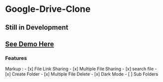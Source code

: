 # Google-Drive-Clone
## Still in Development
## [See Demo Here](https://faiezwaseem.github.io/Google-Drive-Clone/)
### Features
 Markup : - [x] File Link Sharing
          - [x] Multiple File Sharing
          - [x] search file
          - [x] Create Folder
          - [x] Multiple File Delete
          - [x] Dark Mode
          - [ ] Sub Folders
